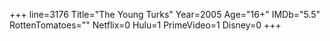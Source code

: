 +++
line=3176
Title="The Young Turks"
Year=2005
Age="16+"
IMDb="5.5"
RottenTomatoes=""
Netflix=0
Hulu=1
PrimeVideo=1
Disney=0
+++

